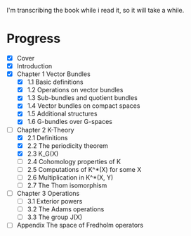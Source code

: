 I'm transcribing the book while i read it, so it will take a while.

# Progress

- [x] Cover
- [x] Introduction
- [x] Chapter 1 Vector Bundles
    - [x] 1.1 Basic definitions
    - [x] 1.2 Operations on vector bundles
    - [x] 1.3 Sub-bundles and quotient bundles
    - [x] 1.4 Vector bundles on compact spaces
    - [x] 1.5 Additional structures
    - [x] 1.6 G-bundles over G-spaces
- [ ] Chapter 2 K-Theory
    - [x] 2.1 Definitions
    - [x] 2.2 The periodicity theorem
    - [x] 2.3 K_G(X)
    - [ ] 2.4 Cohomology properties of K
    - [ ] 2.5 Computations of K^*(X) for some X
    - [ ] 2.6 Multiplication in K^*(X, Y)
    - [ ] 2.7 The Thom isomorphism
- [ ] Chapter 3 Operations
    - [ ] 3.1 Exterior powers
    - [ ] 3.2 The Adams operations
    - [ ] 3.3 The group J(X)
- [ ] Appendix The space of Fredholm operators
